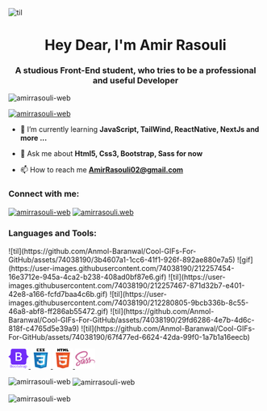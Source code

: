 ![til](https://github.com/Anmol-Baranwal/Cool-GIFs-For-GitHub/assets/74038190/3b4607a1-1cc6-41f1-926f-892ae880e7a5)

<h1 align="center">Hey Dear, I'm Amir Rasouli</h1>
<h3 align="center">A studious Front-End student, who tries to be a professional and useful Developer</h3>

<p align="left"> <img src="https://komarev.com/ghpvc/?username=amirrasouli-web&label=Profile%20views&color=0e75b6&style=flat" alt="amirrasouli-web" /> </p>

<p align="left"> <a href="https://github.com/ryo-ma/github-profile-trophy"><img src="https://github-profile-trophy.vercel.app/?username=amirrasouli-web" alt="amirrasouli-web" /></a> </p>

- 🌱 I’m currently learning **JavaScript, TailWind, ReactNative, NextJs and more ...**

- 💬 Ask me about **Html5, Css3, Bootstrap, Sass for now**

- 📫 How to reach me **AmirRasouli02@gmail.com**

<h3 align="left">Connect with me:</h3>
<p align="left">
<a href="https://linkedin.com/in/amirrasouli-web" target="blank"><img align="center" src="https://raw.githubusercontent.com/rahuldkjain/github-profile-readme-generator/master/src/images/icons/Social/linked-in-alt.svg" alt="amirrasouli-web" height="30" width="40" /></a>
<a href="https://instagram.com/amirrasouli.web" target="blank"><img align="center" src="https://raw.githubusercontent.com/rahuldkjain/github-profile-readme-generator/master/src/images/icons/Social/instagram.svg" alt="amirrasouli.web" height="30" width="40" /></a>
</p>

<h3 align="left">Languages and Tools:</h3>
![til](https://github.com/Anmol-Baranwal/Cool-GIFs-For-GitHub/assets/74038190/3b4607a1-1cc6-41f1-926f-892ae880e7a5)
![gif](https://user-images.githubusercontent.com/74038190/212257454-16e3712e-945a-4ca2-b238-408ad0bf87e6.gif)
![til](https://user-images.githubusercontent.com/74038190/212257467-871d32b7-e401-42e8-a166-fcfd7baa4c6b.gif)
![til](https://user-images.githubusercontent.com/74038190/212280805-9bcb336b-8c55-46a8-abf8-ff286ab55472.gif)
![til](https://github.com/Anmol-Baranwal/Cool-GIFs-For-GitHub/assets/74038190/29fd6286-4e7b-4d6c-818f-c4765d5e39a9)
![til](https://github.com/Anmol-Baranwal/Cool-GIFs-For-GitHub/assets/74038190/67f477ed-6624-42da-99f0-1a7b1a16eecb)
<p align="left"> <a href="https://getbootstrap.com" target="_blank" rel="noreferrer"> <img src="https://raw.githubusercontent.com/devicons/devicon/master/icons/bootstrap/bootstrap-plain-wordmark.svg" alt="bootstrap" width="40" height="40"/> </a> <a href="https://www.w3schools.com/css/" target="_blank" rel="noreferrer"> <img src="https://raw.githubusercontent.com/devicons/devicon/master/icons/css3/css3-original-wordmark.svg" alt="css3" width="40" height="40"/> </a> <a href="https://www.w3.org/html/" target="_blank" rel="noreferrer"> <img src="https://raw.githubusercontent.com/devicons/devicon/master/icons/html5/html5-original-wordmark.svg" alt="html5" width="40" height="40"/> </a> <a href="https://sass-lang.com" target="_blank" rel="noreferrer"> <img src="https://raw.githubusercontent.com/devicons/devicon/master/icons/sass/sass-original.svg" alt="sass" width="40" height="40"/> </a> </p>

<p><img align="left" src="https://github-readme-stats.vercel.app/api/top-langs?username=amirrasouli-web&show_icons=true&locale=en&layout=compact" alt="amirrasouli-web" /></p>

<p>&nbsp;<img align="center" src="https://github-readme-stats.vercel.app/api?username=amirrasouli-web&show_icons=true&locale=en" alt="amirrasouli-web" /></p>

<p><img align="center" src="https://github-readme-streak-stats.herokuapp.com/?user=amirrasouli-web&" alt="amirrasouli-web" /></p>
